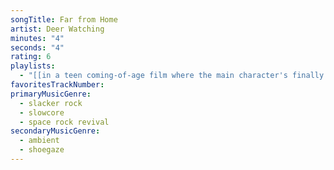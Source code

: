 ```yaml
---
songTitle: Far from Home
artist: Deer Watching
minutes: "4"
seconds: "4"
rating: 6
playlists:
  - "[[in a teen coming-of-age film where the main character's finally ready for the next chapter]]"
favoritesTrackNumber:
primaryMusicGenre:
  - slacker rock
  - slowcore
  - space rock revival
secondaryMusicGenre:
  - ambient
  - shoegaze
---
```

